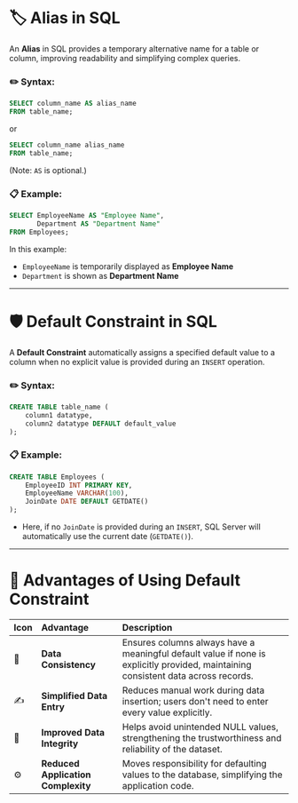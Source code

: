 # 🏷️ Alias in SQL

An **Alias** in SQL provides a temporary alternative name for a table or column, improving readability and simplifying complex queries.

### ✏️ Syntax:
```sql
SELECT column_name AS alias_name
FROM table_name;
```
or
```sql
SELECT column_name alias_name
FROM table_name;
```
(Note: `AS` is optional.)

### 📋 Example:
```sql
SELECT EmployeeName AS "Employee Name", 
       Department AS "Department Name"
FROM Employees;
```
In this example:
- `EmployeeName` is temporarily displayed as **Employee Name**
- `Department` is shown as **Department Name**

---

# 🛡️ Default Constraint in SQL

A **Default Constraint** automatically assigns a specified default value to a column when no explicit value is provided during an `INSERT` operation.

### ✏️ Syntax:
```sql
CREATE TABLE table_name (
    column1 datatype,
    column2 datatype DEFAULT default_value
);
```

### 📋 Example:
```sql
CREATE TABLE Employees (
    EmployeeID INT PRIMARY KEY,
    EmployeeName VARCHAR(100),
    JoinDate DATE DEFAULT GETDATE()
);
```
- Here, if no `JoinDate` is provided during an `INSERT`, SQL Server will automatically use the current date (`GETDATE()`).

---

# 🌟 Advantages of Using Default Constraint

| Icon | Advantage | Description |
|:---|:---|:---|
| 🔄 | **Data Consistency** | Ensures columns always have a meaningful default value if none is explicitly provided, maintaining consistent data across records. |
| ✍️ | **Simplified Data Entry** | Reduces manual work during data insertion; users don't need to enter every value explicitly. |
| 🧹 | **Improved Data Integrity** | Helps avoid unintended NULL values, strengthening the trustworthiness and reliability of the dataset. |
| ⚙️ | **Reduced Application Complexity** | Moves responsibility for defaulting values to the database, simplifying the application code. |
